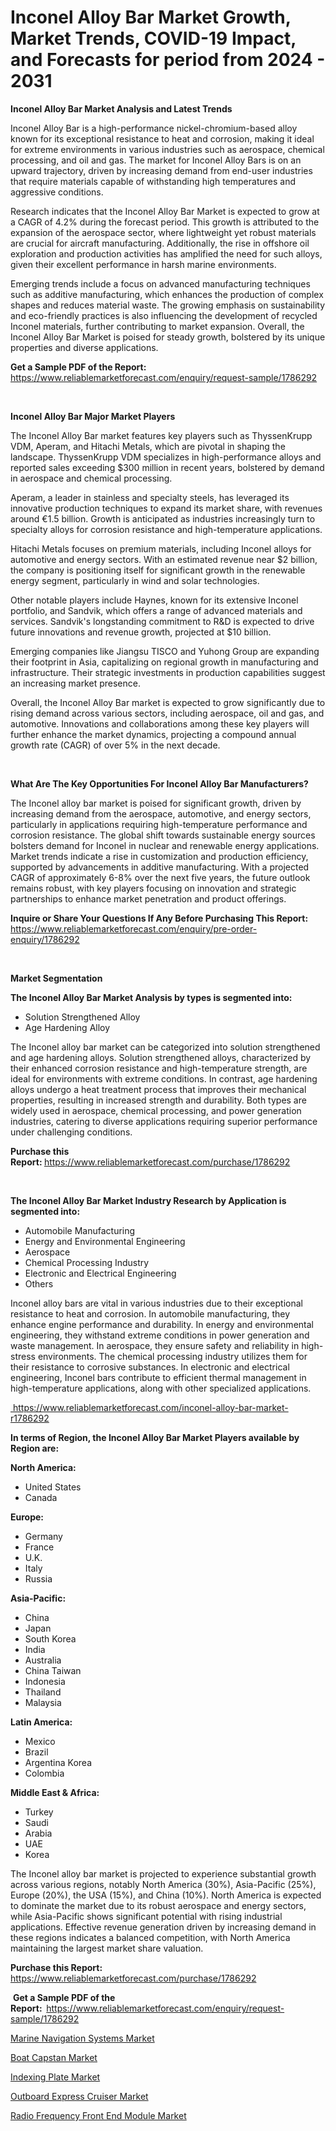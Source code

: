 <p><h1>Inconel Alloy Bar Market Growth, Market Trends, COVID-19 Impact, and Forecasts for period from 2024 - 2031</h1></p><p><strong>Inconel Alloy Bar Market Analysis and Latest Trends</strong></p>
<p><p>Inconel Alloy Bar is a high-performance nickel-chromium-based alloy known for its exceptional resistance to heat and corrosion, making it ideal for extreme environments in various industries such as aerospace, chemical processing, and oil and gas. The market for Inconel Alloy Bars is on an upward trajectory, driven by increasing demand from end-user industries that require materials capable of withstanding high temperatures and aggressive conditions.</p><p>Research indicates that the Inconel Alloy Bar Market is expected to grow at a CAGR of 4.2% during the forecast period. This growth is attributed to the expansion of the aerospace sector, where lightweight yet robust materials are crucial for aircraft manufacturing. Additionally, the rise in offshore oil exploration and production activities has amplified the need for such alloys, given their excellent performance in harsh marine environments. </p><p>Emerging trends include a focus on advanced manufacturing techniques such as additive manufacturing, which enhances the production of complex shapes and reduces material waste. The growing emphasis on sustainability and eco-friendly practices is also influencing the development of recycled Inconel materials, further contributing to market expansion. Overall, the Inconel Alloy Bar Market is poised for steady growth, bolstered by its unique properties and diverse applications.</p></p>
<p><strong>Get a Sample PDF of the Report:&nbsp;</strong> <a href="https://www.reliablemarketforecast.com/enquiry/request-sample/1786292?utm_campaign=1144&utm_medium=2&utm_source=Github&utm_content=ia&utm_term=18112024&utm_id=inconel-alloy-bar">https://www.reliablemarketforecast.com/enquiry/request-sample/1786292</a></p>
<p>&nbsp;</p>
<p><strong>Inconel Alloy Bar Major Market Players</strong></p>
<p><p>The Inconel Alloy Bar market features key players such as ThyssenKrupp VDM, Aperam, and Hitachi Metals, which are pivotal in shaping the landscape. ThyssenKrupp VDM specializes in high-performance alloys and reported sales exceeding $300 million in recent years, bolstered by demand in aerospace and chemical processing.</p><p>Aperam, a leader in stainless and specialty steels, has leveraged its innovative production techniques to expand its market share, with revenues around €1.5 billion. Growth is anticipated as industries increasingly turn to specialty alloys for corrosion resistance and high-temperature applications.</p><p>Hitachi Metals focuses on premium materials, including Inconel alloys for automotive and energy sectors. With an estimated revenue near $2 billion, the company is positioning itself for significant growth in the renewable energy segment, particularly in wind and solar technologies.</p><p>Other notable players include Haynes, known for its extensive Inconel portfolio, and Sandvik, which offers a range of advanced materials and services. Sandvik's longstanding commitment to R&D is expected to drive future innovations and revenue growth, projected at $10 billion.</p><p>Emerging companies like Jiangsu TISCO and Yuhong Group are expanding their footprint in Asia, capitalizing on regional growth in manufacturing and infrastructure. Their strategic investments in production capabilities suggest an increasing market presence.</p><p>Overall, the Inconel Alloy Bar market is expected to grow significantly due to rising demand across various sectors, including aerospace, oil and gas, and automotive. Innovations and collaborations among these key players will further enhance the market dynamics, projecting a compound annual growth rate (CAGR) of over 5% in the next decade.</p></p>
<p>&nbsp;</p>
<p><strong>What Are The Key Opportunities For Inconel Alloy Bar Manufacturers?</strong></p>
<p><p>The Inconel alloy bar market is poised for significant growth, driven by increasing demand from the aerospace, automotive, and energy sectors, particularly in applications requiring high-temperature performance and corrosion resistance. The global shift towards sustainable energy sources bolsters demand for Inconel in nuclear and renewable energy applications. Market trends indicate a rise in customization and production efficiency, supported by advancements in additive manufacturing. With a projected CAGR of approximately 6-8% over the next five years, the future outlook remains robust, with key players focusing on innovation and strategic partnerships to enhance market penetration and product offerings.</p></p>
<p><strong>Inquire or Share Your Questions If Any Before Purchasing This Report:</strong> <a href="https://www.reliablemarketforecast.com/enquiry/pre-order-enquiry/1786292?utm_campaign=1144&utm_medium=2&utm_source=Github&utm_content=ia&utm_term=18112024&utm_id=inconel-alloy-bar">https://www.reliablemarketforecast.com/enquiry/pre-order-enquiry/1786292</a></p>
<p>&nbsp;</p>
<p><strong>Market Segmentation</strong></p>
<p><strong>The Inconel Alloy Bar Market Analysis by types is segmented into:</strong></p>
<p><ul><li>Solution Strengthened Alloy</li><li>Age Hardening Alloy</li></ul></p>
<p><p>The Inconel alloy bar market can be categorized into solution strengthened and age hardening alloys. Solution strengthened alloys, characterized by their enhanced corrosion resistance and high-temperature strength, are ideal for environments with extreme conditions. In contrast, age hardening alloys undergo a heat treatment process that improves their mechanical properties, resulting in increased strength and durability. Both types are widely used in aerospace, chemical processing, and power generation industries, catering to diverse applications requiring superior performance under challenging conditions.</p></p>
<p><strong>Purchase this Report:&nbsp;</strong><a href="https://www.reliablemarketforecast.com/purchase/1786292?utm_campaign=1144&utm_medium=2&utm_source=Github&utm_content=ia&utm_term=18112024&utm_id=inconel-alloy-bar">https://www.reliablemarketforecast.com/purchase/1786292</a></p>
<p>&nbsp;</p>
<p><strong>The Inconel Alloy Bar Market Industry Research by Application is segmented into:</strong></p>
<p><ul><li>Automobile Manufacturing</li><li>Energy and Environmental Engineering</li><li>Aerospace</li><li>Chemical Processing Industry</li><li>Electronic and Electrical Engineering</li><li>Others</li></ul></p>
<p><p>Inconel alloy bars are vital in various industries due to their exceptional resistance to heat and corrosion. In automobile manufacturing, they enhance engine performance and durability. In energy and environmental engineering, they withstand extreme conditions in power generation and waste management. In aerospace, they ensure safety and reliability in high-stress environments. The chemical processing industry utilizes them for their resistance to corrosive substances. In electronic and electrical engineering, Inconel bars contribute to efficient thermal management in high-temperature applications, along with other specialized applications.</p></p>
<p><a href="https://www.reliablemarketforecast.com/inconel-alloy-bar-market-r1786292?utm_campaign=1144&utm_medium=2&utm_source=Github&utm_content=ia&utm_term=18112024&utm_id=inconel-alloy-bar">&nbsp;https://www.reliablemarketforecast.com/inconel-alloy-bar-market-r1786292</a></p>
<p><strong>In terms of Region, the Inconel Alloy Bar Market Players available by Region are:</strong></p>
<p>
    <p> <strong> North America: </strong>
        <ul>
            <li>United States</li>
            <li>Canada</li>
        </ul>
        </p> 
    <p> <strong> Europe: </strong>
        <ul>
            <li>Germany</li>
            <li>France</li>
            <li>U.K.</li>
            <li>Italy</li>
            <li>Russia</li>
        </ul>
        </p> 
    <p> <strong> Asia-Pacific: </strong>
        <ul>
            <li>China</li>
            <li>Japan</li>
            <li>South Korea</li>
            <li>India</li>
            <li>Australia</li>
            <li>China Taiwan</li>
            <li>Indonesia</li>
            <li>Thailand</li>
            <li>Malaysia</li>
        </ul>
        </p> 
    <p> <strong> Latin America: </strong>
        <ul>
            <li>Mexico</li>
            <li>Brazil</li>
            <li>Argentina Korea</li>
            <li>Colombia</li>
        </ul>
        </p> 
    <p> <strong> Middle East & Africa: </strong>
        <ul>
            <li>Turkey</li>
            <li>Saudi</li>
            <li>Arabia</li>
            <li>UAE</li>
            <li>Korea</li>
        </ul>
    </p>
    </p>
<p><p>The Inconel alloy bar market is projected to experience substantial growth across various regions, notably North America (30%), Asia-Pacific (25%), Europe (20%), the USA (15%), and China (10%). North America is expected to dominate the market due to its robust aerospace and energy sectors, while Asia-Pacific shows significant potential with rising industrial applications. Effective revenue generation driven by increasing demand in these regions indicates a balanced competition, with North America maintaining the largest market share valuation.</p></p>
<p><strong>Purchase this Report: </strong><a href="https://www.reliablemarketforecast.com/purchase/1786292?utm_campaign=1144&utm_medium=2&utm_source=Github&utm_content=ia&utm_term=18112024&utm_id=inconel-alloy-bar">https://www.reliablemarketforecast.com/purchase/1786292</a></p>
<p>&nbsp;<strong>Get a Sample PDF of the Report:&nbsp;&nbsp;</strong><a href="https://www.reliablemarketforecast.com/enquiry/request-sample/1786292?utm_campaign=1144&utm_medium=2&utm_source=Github&utm_content=ia&utm_term=18112024&utm_id=inconel-alloy-bar">https://www.reliablemarketforecast.com/enquiry/request-sample/1786292</a></p>
<p><strong></strong></p>
<p><p><a href="https://issuu.com/reportprime-2/docs/marine-navigation-systems-market-si_7f3e7a5eeb5d37?utm_campaign=1144&utm_medium=2&utm_source=Github&utm_content=ia&utm_term=18112024&utm_id=inconel-alloy-bar">Marine Navigation Systems Market</a></p><p><a href="https://www.linkedin.com/pulse/boat-capstan-market-size-type-product-global-industry-m4xdf?utm_campaign=1144&utm_medium=2&utm_source=Github&utm_content=ia&utm_term=18112024&utm_id=inconel-alloy-bar">Boat Capstan Market</a></p><p><a href="https://www.linkedin.com/pulse/global-indexing-plate-market-analysis-key-trends-future-projections-f80of?utm_campaign=1144&utm_medium=2&utm_source=Github&utm_content=ia&utm_term=18112024&utm_id=inconel-alloy-bar">Indexing Plate Market</a></p><p><a href="https://www.linkedin.com/pulse/deep-dive-outboard-express-cruiser-market-itstrends-segmentation-xx6nc?utm_campaign=1144&utm_medium=2&utm_source=Github&utm_content=ia&utm_term=18112024&utm_id=inconel-alloy-bar">Outboard Express Cruiser Market</a></p><p><a href="https://issuu.com/reportprime-2/docs/radio-frequency-front-end-module-ma_488bf82a04d490?utm_campaign=1144&utm_medium=2&utm_source=Github&utm_content=ia&utm_term=18112024&utm_id=inconel-alloy-bar">Radio Frequency Front End Module Market</a></p></p>
